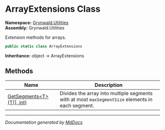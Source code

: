﻿<!--  
  <auto-generated>   
    The contents of this file were generated by a tool.  
    Changes to this file may be list if the file is regenerated  
  </auto-generated>   
-->

# ArrayExtensions Class

**Namespace:** [Grynwald.Utilities](../index.md)  
**Assembly:** Grynwald.Utilities

Extension methods for arrays.

```csharp
public static class ArrayExtensions
```

**Inheritance:** object → ArrayExtensions

## Methods

| Name                                                   | Description                                                                                      |
| ------------------------------------------------------ | ------------------------------------------------------------------------------------------------ |
| [GetSegments\<T\>(T\[\], int)](methods/GetSegments.md) | Divides the array into multiple segments with at most `maxSegmentSize` elements in each segment. |

___

*Documentation generated by [MdDocs](https://github.com/ap0llo/mddocs)*
